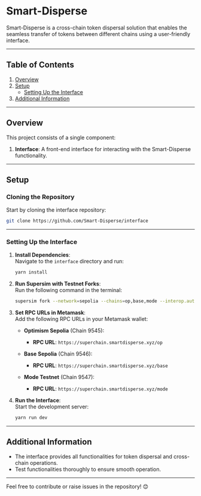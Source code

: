 # Smart-Disperse

Smart-Disperse is a cross-chain token dispersal solution that enables the seamless transfer of tokens between different chains using a user-friendly interface.

---

## Table of Contents

1. [Overview](#overview)   
2. [Setup](#setup)  
   - [Setting Up the Interface](#setting-up-the-interface)  
3. [Additional Information](#additional-information)  

---

## Overview

This project consists of a single component:

1. **Interface**: A front-end interface for interacting with the Smart-Disperse functionality.

---

## Setup

### Cloning the Repository

Start by cloning the interface repository:

```bash
git clone https://github.com/Smart-Disperse/interface
```

---

### Setting Up the Interface

1. **Install Dependencies**:  
   Navigate to the `interface` directory and run:

   ```bash
   yarn install
   ```

2. **Run Supersim with Testnet Forks**:  
   Run the following command in the terminal:

   ```bash
   supersim fork --network=sepolia --chains=op,base,mode --interop.autorelay
   ```

3. **Set RPC URLs in Metamask**:  
   Add the following RPC URLs in your Metamask wallet:

   - **Optimism Sepolia** (Chain 9545):  
     - **RPC URL**: `https://superchain.smartdisperse.xyz/op`

   - **Base Sepolia** (Chain 9546):  
     - **RPC URL**: `https://superchain.smartdisperse.xyz/base`

   - **Mode Testnet** (Chain 9547):  
     - **RPC URL**: `https://superchain.smartdisperse.xyz/mode`
       
4. **Run the Interface**:  
   Start the development server:

   ```bash
   yarn run dev
   ```

---

## Additional Information
 
- The interface provides all functionalities for token dispersal and cross-chain operations.  
- Test functionalities thoroughly to ensure smooth operation.  

---

Feel free to contribute or raise issues in the repository! 😊

